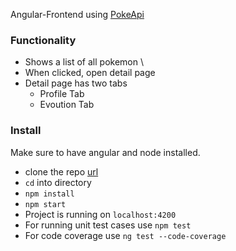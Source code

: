 Angular-Frontend using [PokeApi](https://pokeapi.co)

### Functionality
- Shows a list of all pokemon \
- When clicked, open detail page
- Detail page has two tabs
    - Profile Tab
    - Evoution Tab

### Install
Make sure to have angular and node installed.
  - clone the repo [url](https://github.com/himanshu19051/pokemonApp)
  - ```cd``` into directory
  - ```npm install```
  - ```npm start```
  - Project is running on ```localhost:4200```
  - For running unit test cases use ```npm test```
  - For code coverage use ```ng test --code-coverage```